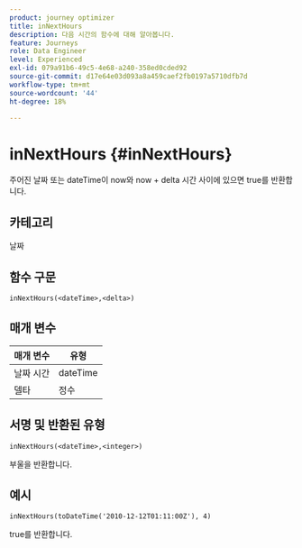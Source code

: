```yaml
---
product: journey optimizer
title: inNextHours
description: 다음 시간의 함수에 대해 알아봅니다.
feature: Journeys
role: Data Engineer
level: Experienced
exl-id: 079a91b6-49c5-4e68-a240-358ed0cded92
source-git-commit: d17e64e03d093a8a459caef2fb0197a5710dfb7d
workflow-type: tm+mt
source-wordcount: '44'
ht-degree: 18%

---
```


# inNextHours {#inNextHours}

주어진 날짜 또는 dateTime이 now와 now + delta 시간 사이에 있으면 true를 반환합니다.

## 카테고리

날짜

## 함수 구문

`inNextHours(<dateTime>,<delta>)`

## 매개 변수

| 매개 변수 | 유형 |
|-----------|------------------|
| 날짜 시간 | dateTime |
| 델타 | 정수 |

## 서명 및 반환된 유형

`inNextHours(<dateTime>,<integer>)`

부울을 반환합니다.

## 예시

`inNextHours(toDateTime('2010-12-12T01:11:00Z'), 4)`

true를 반환합니다.
